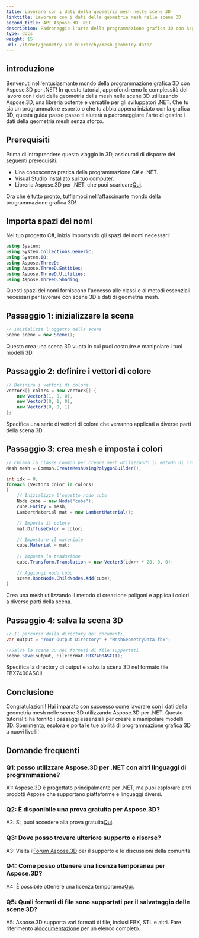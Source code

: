 ```yaml
---
title: Lavorare con i dati della geometria mesh nelle scene 3D
linktitle: Lavorare con i dati della geometria mesh nelle scene 3D
second_title: API Aspose.3D .NET
description: Padroneggia l'arte della programmazione grafica 3D con Aspose.3D per .NET. Crea, manipola e salva splendide scene 3D senza sforzo.
type: docs
weight: 15
url: /it/net/geometry-and-hierarchy/mesh-geometry-data/
---
```

## introduzione

Benvenuti nell'entusiasmante mondo della programmazione grafica 3D con Aspose.3D per .NET! In questo tutorial, approfondiremo le complessità del lavoro con i dati della geometria della mesh nelle scene 3D utilizzando Aspose.3D, una libreria potente e versatile per gli sviluppatori .NET. Che tu sia un programmatore esperto o che tu abbia appena iniziato con la grafica 3D, questa guida passo passo ti aiuterà a padroneggiare l'arte di gestire i dati della geometria mesh senza sforzo.

## Prerequisiti

Prima di intraprendere questo viaggio in 3D, assicurati di disporre dei seguenti prerequisiti:

- Una conoscenza pratica della programmazione C# e .NET.
- Visual Studio installato sul tuo computer.
-  Libreria Aspose.3D per .NET, che puoi scaricare[Qui](https://releases.aspose.com/3d/net/).

Ora che è tutto pronto, tuffiamoci nell'affascinante mondo della programmazione grafica 3D!

## Importa spazi dei nomi

Nel tuo progetto C#, inizia importando gli spazi dei nomi necessari:

```csharp
using System;
using System.Collections.Generic;
using System.IO;
using Aspose.ThreeD;
using Aspose.ThreeD.Entities;
using Aspose.ThreeD.Utilities;
using Aspose.ThreeD.Shading;
```

Questi spazi dei nomi forniscono l'accesso alle classi e ai metodi essenziali necessari per lavorare con scene 3D e dati di geometria mesh.

## Passaggio 1: inizializzare la scena

```csharp
// Inizializza l'oggetto della scena
Scene scene = new Scene();
```

Questo crea una scena 3D vuota in cui puoi costruire e manipolare i tuoi modelli 3D.

## Passaggio 2: definire i vettori di colore

```csharp
// Definire i vettori di colore
Vector3[] colors = new Vector3[] {
    new Vector3(1, 0, 0),
    new Vector3(0, 1, 0),
    new Vector3(0, 0, 1)
};
```

Specifica una serie di vettori di colore che verranno applicati a diverse parti della scena 3D.

## Passaggio 3: crea mesh e imposta i colori

```csharp
// Chiama la classe Common per creare mesh utilizzando il metodo di creazione poligoni per impostare l'istanza della mesh
Mesh mesh = Common.CreateMeshUsingPolygonBuilder();

int idx = 0;
foreach (Vector3 color in colors)
{
    // Inizializza l'oggetto nodo cubo
    Node cube = new Node("cube");
    cube.Entity = mesh;
    LambertMaterial mat = new LambertMaterial();
    
    // Imposta il colore
    mat.DiffuseColor = color;
    
    // Impostare il materiale
    cube.Material = mat;
    
    // Imposta la traduzione
    cube.Transform.Translation = new Vector3(idx++ * 20, 0, 0);
    
    // Aggiungi nodo cubo
    scene.RootNode.ChildNodes.Add(cube);
}
```

Crea una mesh utilizzando il metodo di creazione poligoni e applica i colori a diverse parti della scena.

## Passaggio 4: salva la scena 3D

```csharp
// Il percorso della directory dei documenti.
var output = "Your Output Directory" + "MeshGeometryData.fbx";

//Salva la scena 3D nei formati di file supportati
scene.Save(output, FileFormat.FBX7400ASCII);
```

Specifica la directory di output e salva la scena 3D nel formato file FBX7400ASCII.

## Conclusione

Congratulazioni! Hai imparato con successo come lavorare con i dati della geometria mesh nelle scene 3D utilizzando Aspose.3D per .NET. Questo tutorial ti ha fornito i passaggi essenziali per creare e manipolare modelli 3D. Sperimenta, esplora e porta le tue abilità di programmazione grafica 3D a nuovi livelli!

## Domande frequenti

### Q1: posso utilizzare Aspose.3D per .NET con altri linguaggi di programmazione?

A1: Aspose.3D è progettato principalmente per .NET, ma puoi esplorare altri prodotti Aspose che supportano piattaforme e linguaggi diversi.

### Q2: È disponibile una prova gratuita per Aspose.3D?

 A2: Sì, puoi accedere alla prova gratuita[Qui](https://releases.aspose.com/).

### Q3: Dove posso trovare ulteriore supporto e risorse?

 A3: Visita il[Forum Aspose.3D](https://forum.aspose.com/c/3d/18) per il supporto e le discussioni della comunità.

### Q4: Come posso ottenere una licenza temporanea per Aspose.3D?

 A4: È possibile ottenere una licenza temporanea[Qui](https://purchase.aspose.com/temporary-license/).

### Q5: Quali formati di file sono supportati per il salvataggio delle scene 3D?

 A5: Aspose.3D supporta vari formati di file, inclusi FBX, STL e altri. Fare riferimento al[documentazione](https://reference.aspose.com/3d/net/) per un elenco completo.